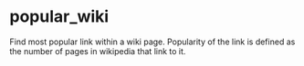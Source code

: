 # popular_wiki
Find most popular link within a wiki page. Popularity of the link is defined as the number of pages in wikipedia that link to it. 
